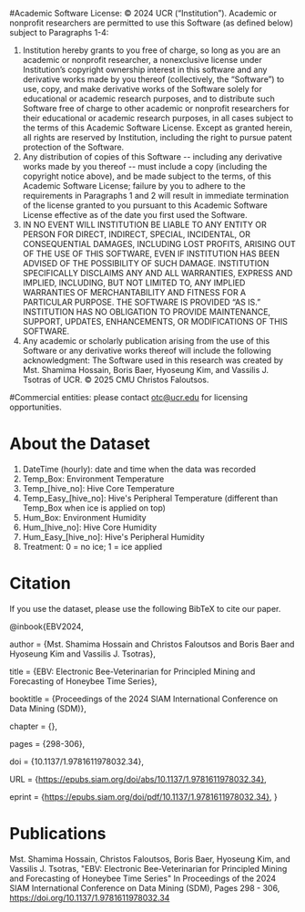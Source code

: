 #Academic Software License: © 2024 UCR (“Institution”). 
Academic or nonprofit researchers are permitted to use this Software (as defined below) subject to Paragraphs 1-4:
1. Institution hereby grants to you free of charge, so long as you are an academic or nonprofit researcher, a nonexclusive license under Institution’s copyright ownership interest in this software and any derivative works made by you thereof (collectively, the “Software”) to use, copy, and make derivative works of the Software solely for educational or academic research purposes, and to distribute such Software free of charge to other academic or nonprofit researchers for their educational or academic research purposes, in all cases subject to the terms of this Academic Software License. Except as granted herein, all rights are reserved by Institution, including the right to pursue patent protection of the Software.
2. Any distribution of copies of this Software -- including any derivative works made by you thereof -- must include a copy (including the copyright notice above), and be made subject to the terms, of this Academic Software License; failure by you to adhere to the requirements in Paragraphs 1 and 2 will result in immediate termination of the license granted to you pursuant to this Academic Software License effective as of the date you first used the Software.
3. IN NO EVENT WILL INSTITUTION BE LIABLE TO ANY ENTITY OR PERSON FOR DIRECT, INDIRECT, SPECIAL, INCIDENTAL, OR CONSEQUENTIAL DAMAGES, INCLUDING LOST PROFITS, ARISING OUT OF THE USE OF THIS SOFTWARE, EVEN IF INSTITUTION HAS BEEN ADVISED OF THE POSSIBILITY OF SUCH DAMAGE. INSTITUTION SPECIFICALLY DISCLAIMS ANY AND ALL WARRANTIES, EXPRESS AND IMPLIED, INCLUDING, BUT NOT LIMITED TO, ANY IMPLIED WARRANTIES OF MERCHANTABILITY AND FITNESS FOR A PARTICULAR PURPOSE. THE SOFTWARE IS PROVIDED “AS IS.” INSTITUTION HAS NO OBLIGATION TO PROVIDE MAINTENANCE, SUPPORT, UPDATES, ENHANCEMENTS, OR MODIFICATIONS OF THIS SOFTWARE.
4. Any academic or scholarly publication arising from the use of this Software or any derivative works thereof will include the following acknowledgment:  The Software used in this research was created by Mst. Shamima Hossain, Boris Baer, Hyoseung Kim, and Vassilis J. Tsotras of UCR. © 2025 CMU Christos Faloutsos.

#Commercial entities: please contact otc@ucr.edu for licensing opportunities.

# About the Dataset
1. DateTime (hourly): date and time when the data was recorded
2. Temp_Box: Environment Temperature
3. Temp_[hive_no]: Hive Core Temperature
4. Temp_Easy_[hive_no]: Hive's Peripheral Temperature (different than Temp_Box when ice is applied on top)
5. Hum_Box: Environment Humidity
6. Hum_[hive_no]: Hive Core Humidity
7. Hum_Easy_[hive_no]: Hive's Peripheral Humidity
8. Treatment: 0 = no ice; 1 = ice applied

# Citation

If you use the dataset, please use the following BibTeX to cite our paper. 

@inbook{EBV2024,

author = {Mst. Shamima Hossain and Christos Faloutsos and Boris Baer and Hyoseung Kim and Vassilis J. Tsotras},

title = {EBV: Electronic Bee-Veterinarian for Principled Mining and Forecasting of Honeybee Time Series},

booktitle = {Proceedings of the 2024 SIAM International Conference on Data Mining (SDM)},

chapter = {},

pages = {298-306},

doi = {10.1137/1.9781611978032.34},

URL = {https://epubs.siam.org/doi/abs/10.1137/1.9781611978032.34},

eprint = {https://epubs.siam.org/doi/pdf/10.1137/1.9781611978032.34},
}


# Publications

Mst. Shamima Hossain, Christos Faloutsos, Boris Baer, Hyoseung Kim, and Vassilis J. Tsotras, "EBV: Electronic Bee-Veterinarian for Principled Mining and Forecasting of Honeybee Time Series" In Proceedings of the 2024 SIAM International Conference on Data Mining (SDM), Pages 298 - 306, https://doi.org/10.1137/1.9781611978032.34
